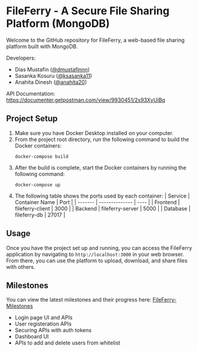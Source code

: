 # FileFerry - A Secure File Sharing Platform (MongoDB)

Welcome to the GitHub repository for FileFerry, a web-based file sharing platform built with MongoDB.

Developers: 
- Dias Mustafin ([@dmustafinnn](https://github.com/dmustafinnn))
- Sasanka Kosuru ([@ksasanka11](https://github.com/ksasanka11))
- Anahita Dinesh ([@anahita20](https://github.com/anahita20))

API Documentation: https://documenter.getpostman.com/view/9930451/2s93XyUiBq

## Project Setup
1. Make sure you have Docker Desktop installed on your computer.
2. From the project root directory, run the following command to build the Docker containers:
    ```
    docker-compose build
    ```
3. After the build is complete, start the Docker containers by running the following command:
    ```
    docker-compose up
    ```
4. The following table shows the ports used by each container:
    | Service | Container Name | Port |
    | ------- | -------------- | ---- |
    | Frontend | fileferry-client | 3000 |
    | Backend | fileferry-server | 5000 |
    | Database | fileferry-db | 27017 |

## Usage
Once you have the project set up and running, you can access the FileFerry application by navigating to `http://localhost:3000` in your web browser. From there, you can use the platform to upload, download, and share files with others.

## Milestones
You can view the latest milestones and their progress here: [FileFerry-Milestones](https://docs.google.com/spreadsheets/d/e/2PACX-1vR92wZZyTgUng5knBInbccaXzKSGQ3wc3oqaCNuSMUT2Qdu1iKcwMNZL-YHT5jovbqIwdHiElc-_sPf/pubhtml?gid=0&single=true)
- Login page UI and APIs
- User registeration APIs
- Securing APIs with auth tokens
- Dashboard UI
- APIs to add and delete users from whitelist
